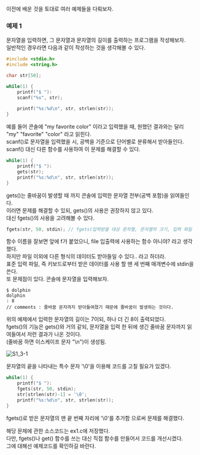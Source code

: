 <p>이전에 배운 것을 토대로 여러 예제들을 다뤄보자.</p>

### 예제 1

<p>
문자열을 입력하면, 그 문자열과 문자열의 길이를 출력하는 프로그램을 작성해보자.<br />
일반적인 경우라면 다음과 같이 작성하는 것을 생각해볼 수 있다.
</p>

```c
#include <stdio.h>
#include <string.h>

char str[50];

while(1) {
    printf("$ "):
    scanf("%s", str);
    
    printf("%s:%d\n", str, strlen(str));
}
```

<p>
예를 들어 콘솔에 "my favorite color" 이라고 입력했을 때, 원했던 결과와는 달리 "my" "favorite" "color" 라고 읽힌다.<br />
scanf()로 문자열을 입력했을 시, 공백을 기준으로 단어별로 분류해서 받아들인다.<br />
scanf() 대신 다른 함수를 사용하여 이 문제를 해결할 수 있다.
</p>

```c
while(1) {
    printf("$ "):
    gets(str);
    printf("%s:%d\n", str, strlen(str));
}
```

<p>
gets()는 줄바꿈이 발생할 때 까지 콘솔에 입력한 문자열 전부(공백 포함)을 읽여들인다.<br />
이러면 문제를 해결할 수 있되, gets()의 사용은 권장하지 않고 있다.<br />
대신 fgets()의 사용을 고려해볼 수 있다.
</p>

```c
fgets(str, 50, stdin); // fgets(입력받을 대상 문자열, 문자열의 크기, 입력 파일 형식)
```
<p>
함수 이름을 잘보면 앞에 f가 붙었으니, file 입출력에 사용하는 함수 아니야? 라고 생각했다.<br />
하지만 파일 이외에 다른 형식의 데이터도 받아들일 수 있다.. 라고 하더라.<br />
표준 입력 파일, 즉 키보드로부터 받은 데이터를 사용 할 땐 세 번째 매개변수에 stdin을 쓴다.<br />
또 문제점이 있다. 콘솔에 문자열을 입력해보자.
</p>


```
$ dolphin
dolphin
: 8
// comments : 줄바꿈 문자까지 받아들여졌기 때문에 줄바꿈이 발생하는 것이다.
```
<p>
위의 예제에서 입력한 문자열의 길이는 7이되, 하나 더 긴 8이 출력되었다.<br />
fgets()의 기능은 gets()와 거의 같되, 문자열을 입력 한 뒤에 생긴 줄바꿈 문자까지 읽여들여서 저런 결과가 나온 것이다.<br />
(줄바꿈 하면 이스케이프 문자 "\n")이 생성됨.
</p>

<img src="https://github.com/TaekGeunLee/study_CS/blob/master/readmeImg/S1_3-1" alt="S1_3-1" />

<p>문자열의 끝을 나타내는 특수 문자 '\0'을 이용해 코드를 고칠 필요가 있겠다.</p>

```c
while(1) {
    printf("$ "):
    fgets(str, 50, stdin);
    str[strlen(str)-1] = '\0';
    printf("%s:%d\n", str, strlen(str));
}
```
<p>fgets()로 받은 문자열의 맨 끝 번째 자리에 '\0'를 추가함 으로써 문제를 해결했다.</p>

<p>
해당 문제에 관한 소스코드는 ex1.c에 저장했다.<br />
다만, fgets()나 get() 함수를 쓰는 대신 직접 함수를 만들어서 코드를 개선시켰다.<br />
그에 대해선 예제코드를 확인하길 바란다.
</p>